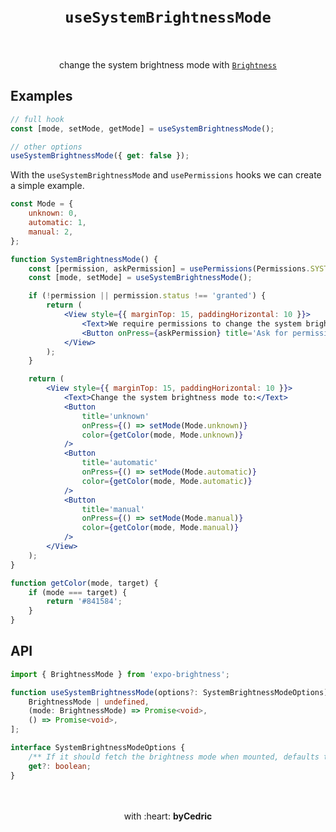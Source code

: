 <div align="center">
    <h1>
        <br />
        <code>useSystemBrightnessMode</code>
        <br />
        <br />
    </h1>
    change the system brightness mode with <a href="https://docs.expo.io/versions/latest/sdk/brightness/"><code>Brightness</code></a>
    <br />
</div>

## Examples

```jsx
// full hook
const [mode, setMode, getMode] = useSystemBrightnessMode();

// other options
useSystemBrightnessMode({ get: false });
```

With the `useSystemBrightnessMode` and `usePermissions` hooks we can create a simple example.

```jsx
const Mode = {
    unknown: 0,
    automatic: 1,
    manual: 2,
};

function SystemBrightnessMode() {
    const [permission, askPermission] = usePermissions(Permissions.SYSTEM_BRIGHTNESS);
    const [mode, setMode] = useSystemBrightnessMode();

    if (!permission || permission.status !== 'granted') {
        return (
            <View style={{ marginTop: 15, paddingHorizontal: 10 }}>
                <Text>We require permissions to change the system brightness mode</Text>
                <Button onPress={askPermission} title='Ask for permission' />
            </View>
        );
    }

    return (
        <View style={{ marginTop: 15, paddingHorizontal: 10 }}>
            <Text>Change the system brightness mode to:</Text>
            <Button
                title='unknown'
                onPress={() => setMode(Mode.unknown)}
                color={getColor(mode, Mode.unknown)}
            />
            <Button
                title='automatic'
                onPress={() => setMode(Mode.automatic)}
                color={getColor(mode, Mode.automatic)}
            />
            <Button
                title='manual'
                onPress={() => setMode(Mode.manual)}
                color={getColor(mode, Mode.manual)}
            />
        </View>
    );
}

function getColor(mode, target) {
    if (mode === target) {
        return '#841584';
    }
}
```

## API

```ts
import { BrightnessMode } from 'expo-brightness';

function useSystemBrightnessMode(options?: SystemBrightnessModeOptions): [
    BrightnessMode | undefined,
    (mode: BrightnessMode) => Promise<void>,
    () => Promise<void>,
];

interface SystemBrightnessModeOptions {
    /** If it should fetch the brightness mode when mounted, defaults to `true` */
    get?: boolean;
}
```

<div align="center">
    <br />
    <br />
    with :heart: <strong>byCedric</strong>
    <br />
    <br />
</div>
